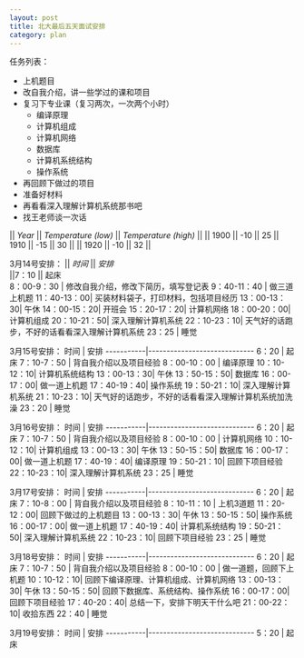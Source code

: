 ```yaml
---
layout: post
title: 北大最后五天面试安排
category: plan
---
```


任务列表：

- 上机题目
- 改自我介绍，讲一些学过的课和项目
- 复习下专业课（复习两次，一次两个小时）
	- 编译原理
	- 计算机组成
	- 计算机网络
	- 数据库
	- 计算机系统结构
	- 操作系统
- 再回顾下做过的项目
- 准备好材料
- 再看看深入理解计算机系统那书吧
- 找王老师谈一次话

|| *Year* || *Temperature (low)* || *Temperature (high)* ||
|| 1900 || -10 || 25
|| 1910 || -15 || 30 ||
|| 1920 || -10 || 32 ||

3月14号安排：
||   *时间*  ||       *安排*              
||7：10      || 起床                      
8：00-9：30  | 修改自我介绍，修改下简历，填写登记表
9：40-11：40 | 做三道上机题
11：40-13：00| 买装材料袋子，打印材料，包括项目经历
13：00-13：30| 午休
14：00-15：20| 开班会
15：20-17：20| 计算机网络
18：00-20：00| 计算机组成
20：10-21：50| 深入理解计算机系统
22：10-23：10| 天气好的话跑步，不好的话看看深入理解计算机系统
23：25       | 睡觉

3月15号安排：
   时间     |       安排
-----------|-----------------------------
6：20        | 起床
7：10-7：50  | 背自我介绍以及项目经验
8：00-10：00 | 编译原理
10：10-12：10| 计算机系统结构
13：00-13：30| 午休
13：50-15：50| 数据库
16：00-17：00| 做一道上机题
17：40-19：40| 操作系统
19：50-21：10| 深入理解计算机系统
21：10-23：10| 天气好的话跑步，不好的话看看深入理解计算机系统加洗澡
23：20       | 睡觉

3月16号安排：
   时间     |       安排
-----------|-----------------------------
6：20        | 起床
7：10-7：50  | 背自我介绍以及项目经验
8：00-10：00 | 计算机网络
10：10-12：10| 计算机组成
13：00-13：30| 午休
13：50-15：50| 数据库
16：00-17：00| 做一道上机题
17：40-19：40| 编译原理
19：50-21：10| 回顾下项目经验
22：10-23：10| 深入理解计算机系统
23：25       | 睡觉

3月17号安排：
   时间     |       安排
-----------|-----------------------------
6：20        | 起床
7：10-8：00  | 背自我介绍以及项目经验
8：10-11：10 | 上机3道题
11：20-12：00| 回顾下做过的上机题目
13：00-13：30| 午休
13：50-15：50| 操作系统
16：00-17：00| 做一道上机题
17：40-19：40| 计算机系统结构
19：50-21：50| 深入理解计算机系统
22：10-23：10| 回顾下项目经验
23：25       | 睡觉

3月18号安排：
   时间     |       安排
-----------|-----------------------------
6：20        | 起床
7：10-7：50  | 背自我介绍以及项目经验
8：00-10：00 | 做一道题，回顾下上机题
10：10-12：10| 回顾下编译原理、计算机组成、计算机网络
13：00-13：30| 午休
13：50-15：50| 回顾下数据库、系统结构、操作系统
16：00-17：00| 回顾下项目经验
17：40-20：40| 总结一下，安排下明天干什么吧
21：00-22：10| 收拾东西
22：40       | 睡觉

3月19号安排：
   时间     |       安排
-----------|-----------------------------
5：20        | 起床






